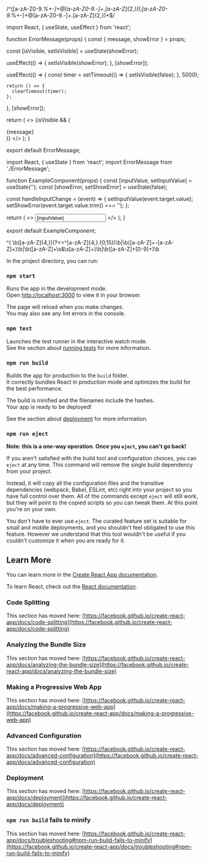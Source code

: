 /^([a-zA-Z0-9._%+-]+@[a-zA-Z0-9.-]+\.[a-zA-Z]{2,})(;[a-zA-Z0-9._%+-]+@[a-zA-Z0-9.-]+\.[a-zA-Z]{2,})*$/



import React, { useState, useEffect } from 'react';

function ErrorMessage(props) {
  const { message, showError } = props;

  const [isVisible, setIsVisible] = useState(showError);

  useEffect(() => {
    setIsVisible(showError);
  }, [showError]);

  useEffect(() => {
    const timer = setTimeout(() => {
      setIsVisible(false);
    }, 5000);

    return () => {
      clearTimeout(timer);
    };
  }, [showError]);

  return (
    <>
      {isVisible && (
        <div className="error-message">
          {message}
        </div>
      )}
    </>
  );
}

export default ErrorMessage;



import React, { useState } from 'react';
import ErrorMessage from './ErrorMessage';

function ExampleComponent(props) {
  const [inputValue, setInputValue] = useState('');
  const [showError, setShowError] = useState(false);

  const handleInputChange = (event) => {
    setInputValue(event.target.value);
    setShowError(event.target.value.trim() === '');
  };

  return (
    <>
      <input type="text" value={inputValue} onChange={handleInputChange} />
      <ErrorMessage message="Input cannot be empty" showError={showError} />
    </>
  );
}

export default ExampleComponent;



^(
\b([a-zA-Z]{4,})(?<=^[a-zA-Z]{4,}.{0,15})\b|\b([a-zA-Z]+-[a-zA-Z]+)\b|\b([a-zA-Z]+\s&\s[a-zA-Z]+)\b|\b([a-zA-Z]+[0-9]+)\b



In the project directory, you can run:

### `npm start`

Runs the app in the development mode.\
Open [http://localhost:3000](http://localhost:3000) to view it in your browser.

The page will reload when you make changes.\
You may also see any lint errors in the console.

### `npm test`

Launches the test runner in the interactive watch mode.\
See the section about [running tests](https://facebook.github.io/create-react-app/docs/running-tests) for more information.

### `npm run build`

Builds the app for production to the `build` folder.\
It correctly bundles React in production mode and optimizes the build for the best performance.

The build is minified and the filenames include the hashes.\
Your app is ready to be deployed!

See the section about [deployment](https://facebook.github.io/create-react-app/docs/deployment) for more information.

### `npm run eject`

**Note: this is a one-way operation. Once you `eject`, you can't go back!**

If you aren't satisfied with the build tool and configuration choices, you can `eject` at any time. This command will remove the single build dependency from your project.

Instead, it will copy all the configuration files and the transitive dependencies (webpack, Babel, ESLint, etc) right into your project so you have full control over them. All of the commands except `eject` will still work, but they will point to the copied scripts so you can tweak them. At this point you're on your own.

You don't have to ever use `eject`. The curated feature set is suitable for small and middle deployments, and you shouldn't feel obligated to use this feature. However we understand that this tool wouldn't be useful if you couldn't customize it when you are ready for it.

## Learn More

You can learn more in the [Create React App documentation](https://facebook.github.io/create-react-app/docs/getting-started).

To learn React, check out the [React documentation](https://reactjs.org/).

### Code Splitting

This section has moved here: [https://facebook.github.io/create-react-app/docs/code-splitting](https://facebook.github.io/create-react-app/docs/code-splitting)

### Analyzing the Bundle Size

This section has moved here: [https://facebook.github.io/create-react-app/docs/analyzing-the-bundle-size](https://facebook.github.io/create-react-app/docs/analyzing-the-bundle-size)

### Making a Progressive Web App

This section has moved here: [https://facebook.github.io/create-react-app/docs/making-a-progressive-web-app](https://facebook.github.io/create-react-app/docs/making-a-progressive-web-app)

### Advanced Configuration

This section has moved here: [https://facebook.github.io/create-react-app/docs/advanced-configuration](https://facebook.github.io/create-react-app/docs/advanced-configuration)

### Deployment

This section has moved here: [https://facebook.github.io/create-react-app/docs/deployment](https://facebook.github.io/create-react-app/docs/deployment)

### `npm run build` fails to minify

This section has moved here: [https://facebook.github.io/create-react-app/docs/troubleshooting#npm-run-build-fails-to-minify](https://facebook.github.io/create-react-app/docs/troubleshooting#npm-run-build-fails-to-minify)
